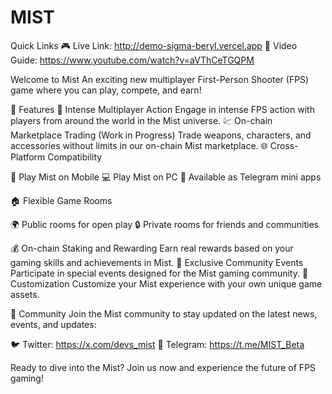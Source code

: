 # MIST

Quick Links
🎮 Live Link: http://demo-sigma-beryl.vercel.app
🎥 Video Guide: https://www.youtube.com/watch?v=aVThCeTGQPM

Welcome to Mist
An exciting new multiplayer First-Person Shooter (FPS) game where you can play, compete, and earn!

🌟 Features
🔫 Intense Multiplayer Action
Engage in intense FPS action with players from around the world in the Mist universe.
💹 On-chain Marketplace Trading (Work in Progress)
Trade weapons, characters, and accessories without limits in our on-chain Mist marketplace.
🌐 Cross-Platform Compatibility

📱 Play Mist on Mobile
💻 Play Mist on PC
📨 Available as Telegram mini apps

🏠 Flexible Game Rooms

🌍 Public rooms for open play
🔒 Private rooms for friends and communities

💰 On-chain Staking and Rewarding
Earn real rewards based on your gaming skills and achievements in Mist.
🎉 Exclusive Community Events
Participate in special events designed for the Mist gaming community.
🎨 Customization
Customize your Mist experience with your own unique game assets.

🤝 Community
Join the Mist community to stay updated on the latest news, events, and updates:

🐦 Twitter: https://x.com/devs_mist
📢 Telegram: https://t.me/MIST_Beta


Ready to dive into the Mist? Join us now and experience the future of FPS gaming!

